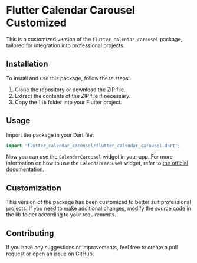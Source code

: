 # Flutter Calendar Carousel Customized

This is a customized version of the `flutter_calendar_carousel` package, tailored for integration into professional projects.

## Installation

To install and use this package, follow these steps:

1. Clone the repository or download the ZIP file.
2. Extract the contents of the ZIP file if necessary.
3. Copy the `lib` folder into your Flutter project.

## Usage

Import the package in your Dart file:

```dart
import 'flutter_calendar_carousel/flutter_calendar_carousel.dart';
```



Now you can use the `CalendarCarousel` widget in your app. For more information on how to use the `CalendarCarousel` widget, refer to  <span style="color:black">[the official documentation.](https://pub.dev/packages/flutter_calendar_carousel "")</span>


## Customization
This version of the package has been customized to better suit professional projects. If you need to make additional changes, modify the source code in the lib folder according to your requirements.

## Contributing
If you have any suggestions or improvements, feel free to create a pull request or open an issue on GitHub.

